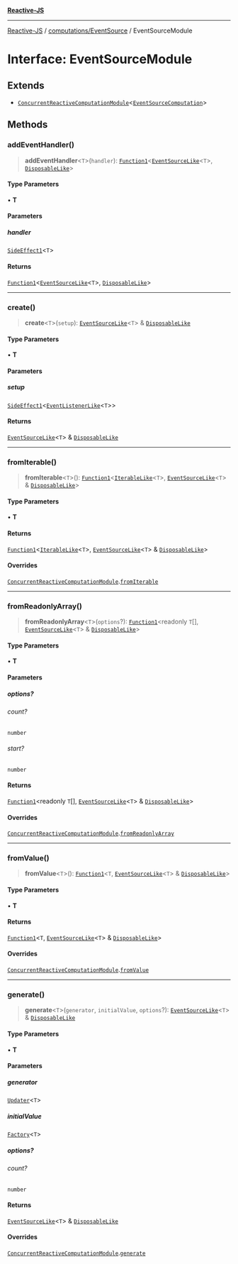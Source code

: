 [**Reactive-JS**](../../../README.md)

***

[Reactive-JS](../../../README.md) / [computations/EventSource](../README.md) / EventSourceModule

# Interface: EventSourceModule

## Extends

- [`ConcurrentReactiveComputationModule`](../../interfaces/ConcurrentReactiveComputationModule.md)\<[`EventSourceComputation`](EventSourceComputation.md)\>

## Methods

### addEventHandler()

> **addEventHandler**\<`T`\>(`handler`): [`Function1`](../../../functions/type-aliases/Function1.md)\<[`EventSourceLike`](../../interfaces/EventSourceLike.md)\<`T`\>, [`DisposableLike`](../../../utils/interfaces/DisposableLike.md)\>

#### Type Parameters

• **T**

#### Parameters

##### handler

[`SideEffect1`](../../../functions/type-aliases/SideEffect1.md)\<`T`\>

#### Returns

[`Function1`](../../../functions/type-aliases/Function1.md)\<[`EventSourceLike`](../../interfaces/EventSourceLike.md)\<`T`\>, [`DisposableLike`](../../../utils/interfaces/DisposableLike.md)\>

***

### create()

> **create**\<`T`\>(`setup`): [`EventSourceLike`](../../interfaces/EventSourceLike.md)\<`T`\> & [`DisposableLike`](../../../utils/interfaces/DisposableLike.md)

#### Type Parameters

• **T**

#### Parameters

##### setup

[`SideEffect1`](../../../functions/type-aliases/SideEffect1.md)\<[`EventListenerLike`](../../../utils/interfaces/EventListenerLike.md)\<`T`\>\>

#### Returns

[`EventSourceLike`](../../interfaces/EventSourceLike.md)\<`T`\> & [`DisposableLike`](../../../utils/interfaces/DisposableLike.md)

***

### fromIterable()

> **fromIterable**\<`T`\>(): [`Function1`](../../../functions/type-aliases/Function1.md)\<[`IterableLike`](../../interfaces/IterableLike.md)\<`T`\>, [`EventSourceLike`](../../interfaces/EventSourceLike.md)\<`T`\> & [`DisposableLike`](../../../utils/interfaces/DisposableLike.md)\>

#### Type Parameters

• **T**

#### Returns

[`Function1`](../../../functions/type-aliases/Function1.md)\<[`IterableLike`](../../interfaces/IterableLike.md)\<`T`\>, [`EventSourceLike`](../../interfaces/EventSourceLike.md)\<`T`\> & [`DisposableLike`](../../../utils/interfaces/DisposableLike.md)\>

#### Overrides

[`ConcurrentReactiveComputationModule`](../../interfaces/ConcurrentReactiveComputationModule.md).[`fromIterable`](../../interfaces/ConcurrentReactiveComputationModule.md#fromiterable)

***

### fromReadonlyArray()

> **fromReadonlyArray**\<`T`\>(`options`?): [`Function1`](../../../functions/type-aliases/Function1.md)\<readonly `T`[], [`EventSourceLike`](../../interfaces/EventSourceLike.md)\<`T`\> & [`DisposableLike`](../../../utils/interfaces/DisposableLike.md)\>

#### Type Parameters

• **T**

#### Parameters

##### options?

###### count?

`number`

###### start?

`number`

#### Returns

[`Function1`](../../../functions/type-aliases/Function1.md)\<readonly `T`[], [`EventSourceLike`](../../interfaces/EventSourceLike.md)\<`T`\> & [`DisposableLike`](../../../utils/interfaces/DisposableLike.md)\>

#### Overrides

[`ConcurrentReactiveComputationModule`](../../interfaces/ConcurrentReactiveComputationModule.md).[`fromReadonlyArray`](../../interfaces/ConcurrentReactiveComputationModule.md#fromreadonlyarray)

***

### fromValue()

> **fromValue**\<`T`\>(): [`Function1`](../../../functions/type-aliases/Function1.md)\<`T`, [`EventSourceLike`](../../interfaces/EventSourceLike.md)\<`T`\> & [`DisposableLike`](../../../utils/interfaces/DisposableLike.md)\>

#### Type Parameters

• **T**

#### Returns

[`Function1`](../../../functions/type-aliases/Function1.md)\<`T`, [`EventSourceLike`](../../interfaces/EventSourceLike.md)\<`T`\> & [`DisposableLike`](../../../utils/interfaces/DisposableLike.md)\>

#### Overrides

[`ConcurrentReactiveComputationModule`](../../interfaces/ConcurrentReactiveComputationModule.md).[`fromValue`](../../interfaces/ConcurrentReactiveComputationModule.md#fromvalue)

***

### generate()

> **generate**\<`T`\>(`generator`, `initialValue`, `options`?): [`EventSourceLike`](../../interfaces/EventSourceLike.md)\<`T`\> & [`DisposableLike`](../../../utils/interfaces/DisposableLike.md)

#### Type Parameters

• **T**

#### Parameters

##### generator

[`Updater`](../../../functions/type-aliases/Updater.md)\<`T`\>

##### initialValue

[`Factory`](../../../functions/type-aliases/Factory.md)\<`T`\>

##### options?

###### count?

`number`

#### Returns

[`EventSourceLike`](../../interfaces/EventSourceLike.md)\<`T`\> & [`DisposableLike`](../../../utils/interfaces/DisposableLike.md)

#### Overrides

[`ConcurrentReactiveComputationModule`](../../interfaces/ConcurrentReactiveComputationModule.md).[`generate`](../../interfaces/ConcurrentReactiveComputationModule.md#generate)
